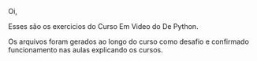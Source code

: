 Oi, 

Esses são os exercicios do Curso Em Video do De Python.

Os arquivos foram gerados ao longo do curso como desafio e confirmado funcionamento nas aulas explicando os cursos. 
